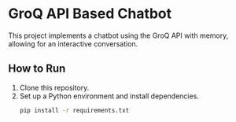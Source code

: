 # GroQ API Based Chatbot

This project implements a chatbot using the GroQ API with memory, allowing for an interactive conversation.

## How to Run

1. Clone this repository.
2. Set up a Python environment and install dependencies.
   ```bash
   pip install -r requirements.txt
